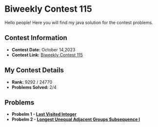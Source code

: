 # Biweekly Contest 115
Hello people! Here you will find my java solution for the contest problems.

## Contest Information

- **Contest Date:** October 14,2023
- **Contest Link:** [Biweekly Contest 115](https://leetcode.com/contest/biweekly-contest-115/)

## My Contest Details

- **Rank:** 9292 / 24770
- **Problems Solved:** 2/4

## Problems


- **Probelm 1 - [Last Visited Integer](https://leetcode.com/contest/biweekly-contest-115/problems/last-visited-integers/)**
- **Probelm 2 - [ Longest Unequal Adjacent Groups Subsequence I](https://leetcode.com/contest/biweekly-contest-115/problems/longest-unequal-adjacent-groups-subsequence-i/)**
